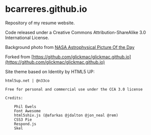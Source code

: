 # bcarreres.github.io

Repository of my resume website.

Code released under a Creative Commons Attribution-ShareAlike 3.0 International License.

Background photo from [NASA Astrophysical Picture Of the Day](https://apod.nasa.gov/apod/ap220613.html)


Forked from [https://github.com/glickmac/glickmac.github.io](https://github.com/glickmac/glickmac.github.io)

Site theme based on Identity by HTML5 UP:

    html5up.net | @n33co

    Free for personal and commercial use under the CCA 3.0 license

    Credits:

        Phil Ewels
        Font Awesome
        html5shiv.js (@afarkas @jdalton @jon_neal @rem)
        CSS3 Pie
        Respond.js
        Skel

